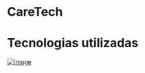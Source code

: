 # CareTech 


# Tecnologias utilizadas
[![image](https://skillicons.dev/icons?i=html,css,javascript,figma&theme=black)](https://skillicons.dev) 